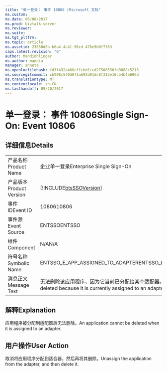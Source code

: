 ```yaml
---
title: "单一登录： 事件 10806 |Microsoft 文档"
ms.custom: 
ms.date: 06/08/2017
ms.prod: biztalk-server
ms.reviewer: 
ms.suite: 
ms.tgt_pltfrm: 
ms.topic: article
ms.assetid: 23650d6b-b6a4-4c41-96cd-476e5b0f7f63
caps.latest.revision: "6"
author: MandiOhlinger
ms.author: mandia
manager: anneta
ms.openlocfilehash: fd3f432a408cffcbd1ccd27508550fd0888c5213
ms.sourcegitcommit: cb908c540d8f1a692d01dc8f313e16cb4b4e696d
ms.translationtype: MT
ms.contentlocale: zh-CN
ms.lasthandoff: 09/20/2017
---
```

# <a name="single-sign-on-event-10806"></a><span data-ttu-id="613c1-102">单一登录： 事件 10806</span><span class="sxs-lookup"><span data-stu-id="613c1-102">Single Sign-On: Event 10806</span></span>
## <a name="details"></a><span data-ttu-id="613c1-103">详细信息</span><span class="sxs-lookup"><span data-stu-id="613c1-103">Details</span></span>  
  
|||  
|-|-|  
|<span data-ttu-id="613c1-104">产品名称</span><span class="sxs-lookup"><span data-stu-id="613c1-104">Product Name</span></span>|<span data-ttu-id="613c1-105">企业单一登录</span><span class="sxs-lookup"><span data-stu-id="613c1-105">Enterprise Single Sign-On</span></span>|  
|<span data-ttu-id="613c1-106">产品版本</span><span class="sxs-lookup"><span data-stu-id="613c1-106">Product Version</span></span>|[!INCLUDE[btsSSOVersion](../includes/btsssoversion-md.md)]|  
|<span data-ttu-id="613c1-107">事件 ID</span><span class="sxs-lookup"><span data-stu-id="613c1-107">Event ID</span></span>|<span data-ttu-id="613c1-108">10806</span><span class="sxs-lookup"><span data-stu-id="613c1-108">10806</span></span>|  
|<span data-ttu-id="613c1-109">事件源</span><span class="sxs-lookup"><span data-stu-id="613c1-109">Event Source</span></span>|<span data-ttu-id="613c1-110">ENTSSO</span><span class="sxs-lookup"><span data-stu-id="613c1-110">ENTSSO</span></span>|  
|<span data-ttu-id="613c1-111">组件</span><span class="sxs-lookup"><span data-stu-id="613c1-111">Component</span></span>|<span data-ttu-id="613c1-112">N/A</span><span class="sxs-lookup"><span data-stu-id="613c1-112">N/A</span></span>|  
|<span data-ttu-id="613c1-113">符号名称</span><span class="sxs-lookup"><span data-stu-id="613c1-113">Symbolic Name</span></span>|<span data-ttu-id="613c1-114">ENTSSO_E_APP_ASSIGNED_TO_ADAPTER</span><span class="sxs-lookup"><span data-stu-id="613c1-114">ENTSSO_E_APP_ASSIGNED_TO_ADAPTER</span></span>|  
|<span data-ttu-id="613c1-115">消息正文</span><span class="sxs-lookup"><span data-stu-id="613c1-115">Message Text</span></span>|<span data-ttu-id="613c1-116">无法删除该应用程序，因为它当前已分配给某个适配器。</span><span class="sxs-lookup"><span data-stu-id="613c1-116">The application cannot be deleted because it is currently assigned to an adapter.</span></span>|  
  
## <a name="explanation"></a><span data-ttu-id="613c1-117">解释</span><span class="sxs-lookup"><span data-stu-id="613c1-117">Explanation</span></span>  
 <span data-ttu-id="613c1-118">应用程序被分配到适配器后无法删除。</span><span class="sxs-lookup"><span data-stu-id="613c1-118">An application cannot be deleted when it is assigned to an adapter.</span></span>  
  
## <a name="user-action"></a><span data-ttu-id="613c1-119">用户操作</span><span class="sxs-lookup"><span data-stu-id="613c1-119">User Action</span></span>  
 <span data-ttu-id="613c1-120">取消将应用程序分配到适合器，然后再将其删除。</span><span class="sxs-lookup"><span data-stu-id="613c1-120">Unassign the application from the adapter, and then delete it.</span></span>
